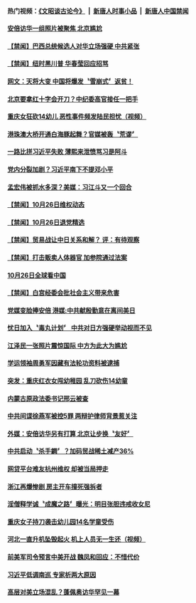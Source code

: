 #### 热门视频：[《文昭谈古论今》](https://github.com/gfw-breaker/wenzhao/blob/master/README.md?t=10270632) &nbsp;|&nbsp; [新唐人时事小品](https://github.com/gfw-breaker/ntdtv-comedy/blob/master/README.md?t=10270632) &nbsp;|&nbsp; [新唐人中国禁闻](https://github.com/gfw-breaker/ntdtv-news/blob/master/README.md?t=10270632)

#### [安倍访华一组照片被聚焦 北京尴尬](../pages/news204/a1397005.md?t=10270632) 

#### [【禁闻】巴西总统候选人对华立场强硬 中共紧张](../pages/news204/a1396940.md?t=10270632) 

#### [【禁闻】纽时黑川普 华春莹回应招骂](../pages/news204/a1396969.md?t=10270632) 

#### [网文：天将大变 中国将爆发〝雪崩式〞返贫！](../pages/news204/a1396980.md?t=10270632) 

#### [北京要拿红十字会开刀？中纪委高官接任一把手](../pages/news204/a1396974.md?t=10270632) 

#### [重庆女狂砍14幼儿 恶性事件频发陆民担忧（视频）](../pages/news204/a1396973.md?t=10270632) 

#### [港珠澳大桥开通白海豚起舞？官媒被轰〝荒谬〞](../pages/news204/a1396975.md?t=10270632) 


#### [一路比拼习近平失败 薄熙来泄愤骂习是阿斗](../pages/news204/a1396322.md?t=10270632) 

#### [党内分裂加剧？习近平南下不提邓小平](../pages/news204/a1396929.md?t=10270632) 

#### [孟宏伟被抓水多深？美媒：习江斗又一个回合](../pages/news204/a1396725.md?t=10270632) 

#### [【禁闻】10月26日维权动态](../pages/news204/a1396960.md?t=10270632) 

#### [【禁闻】10月26日退党精选](../pages/news204/a1396959.md?t=10270632) 


#### [【禁闻】贸易战让中日关系和解？ 评：有待观察](../pages/news204/a1396953.md?t=10270632) 

#### [【禁闻】打击贩卖人体器官 加参院通过法案](../pages/news204/a1396952.md?t=10270632) 

#### [10月26日全球看中国](../pages/news204/a1396945.md?t=10270632) 

#### [【禁闻】白宫经委会批社会主义带来危害](../pages/news204/a1396941.md?t=10270632) 

#### [党媒变脸捧安倍 港媒:中共献殷勤意在离间美日](../pages/news204/a1396922.md?t=10270632) 

#### [忧日加入〝毒丸计划〞 中共对日方强硬举动视而不见](../pages/news204/a1396919.md?t=10270632) 

#### [江泽民一张照片震惊国际 中方为此大为尴尬](../pages/news204/a1395318.md?t=10270632) 

#### [学运领袖周勇军因藏有法轮功资料被逮捕](../pages/news204/a1396916.md?t=10270632) 

#### [突发：重庆红衣女闯幼稚园 乱刀砍伤14幼童](../pages/news204/a1396883.md?t=10270632) 

#### [内蒙古原政法委书记邢云被查](../pages/news204/a1396915.md?t=10270632) 

#### [中共间谍徐燕军被控5罪 两辩护律师背景惹关注](../pages/news204/a1396912.md?t=10270632) 

#### [外媒：安倍访华另有打算 北京让步换〝友好〞](../pages/news204/a1396793.md?t=10270632) 

#### [中共启动〝杀手鐧〞？加码贸战稀土减产36%](../pages/news204/a1396908.md?t=10270632) 

#### [网贷平台难友杭州维权 却被当局押走](../pages/news204/a1396902.md?t=10270632) 

#### [浙江再爆惨剧  房主开车撞死强拆者](../pages/news204/a1396901.md?t=10270632) 

#### [淫僧释学诚〝成魔之路〞曝光：明目张胆违戒收女尼](../pages/news204/a1396895.md?t=10270632) 

#### [重庆女子持刀袭击幼儿园14名学童受伤](../pages/news204/a1396897.md?t=10270632) 

#### [河北一直升机坠毁起火 机上人员无一生还（视频）](../pages/news204/a1396890.md?t=10270632) 

#### [前美军司令预言中美开战 魏凤和回应：不惜代价](../pages/news204/a1396869.md?t=10270632) 

#### [习近平低调南巡  专家析两大原因](../pages/news204/a1396879.md?t=10270632) 

#### [高层对美立场混乱？蓬佩奥访华罕见一幕](../pages/news204/a1396753.md?t=10270632) 

